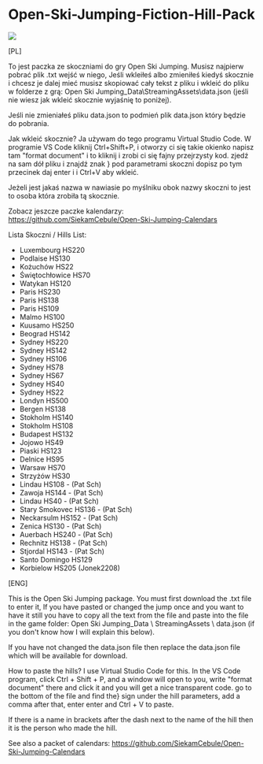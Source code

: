 # Open-Ski-Jumping-Fiction-Hill-Pack

<img src="https://media.discordapp.net/attachments/573577168186114069/698176186110443530/Onion_Hills_Pack.png?width=1131&height=636">

[PL]

To jest paczka ze skoczniami do gry Open Ski Jumping.
Musisz najpierw pobrać plik .txt wejść w niego, Jeśli wkleiłeś albo zmieniłeś kiedyś skocznie i chcesz je dalej mieć musisz skopiować cały tekst z pliku i wkleić do pliku w folderze z grą: Open Ski Jumping_Data\StreamingAssets\data.json (jeśli nie wiesz jak wkleić skocznie wyjaśnię to poniżej).


Jeśli nie zmieniałeś pliku data.json to podmień plik data.json który będzie do pobrania.


Jak wkleić skocznie?
Ja używam do tego programu Virtual Studio Code.
W programie VS Code kliknij Ctrl+Shift+P, i otworzy ci się takie okienko napisz tam "format document" i to kliknij i zrobi ci się fajny przejrzysty kod.
zjedź na sam dół pliku i znajdź znak } pod parametrami skoczni dopisz po tym przecinek daj enter i i Ctrl+V aby wkleić.

Jeżeli jest jakaś nazwa w nawiasie po myślniku obok nazwy skoczni to jest to osoba która zrobiła tą skocznie.

Zobacz jeszcze paczke kalendarzy: https://github.com/SiekamCebule/Open-Ski-Jumping-Calendars



Lista Skoczni / Hills List:
- Luxembourg HS220 
- Podlaise HS130 
- Kożuchów HS22 
- Świętochłowice HS70 
- Watykan HS120 
- Paris HS230 
- Paris HS138 
- Paris HS109 
- Malmo HS100 
- Kuusamo HS250 
- Beograd HS142 
- Sydney HS220 
- Sydney HS142 
- Sydney HS106 
- Sydney HS78 
- Sydney HS67 
- Sydney HS40 
- Sydney HS22 
- Londyn HS500 
- Bergen HS138 
- Stokholm HS140 
- Stokholm HS108 
- Budapest HS132 
- Jojowo HS49
- Piaski HS123 
- Delnice HS95 
- Warsaw HS70 
- Strzyżów HS30
- Lindau HS108 - (Pat Sch)
- Zawoja HS144 - (Pat Sch)
- Lindau HS40 - (Pat Sch)
- Stary Smokovec HS136 - (Pat Sch)
- Neckarsulm HS152 - (Pat Sch)
- Zenica HS130 - (Pat Sch)
- Auerbach HS240 - (Pat Sch)
- Rechnitz HS138 - (Pat Sch)
- Stjordal HS143 - (Pat Sch)
- Santo Domingo HS129
- Korbielow HS205 (Jonek2208)

[ENG]


This is the Open Ski Jumping package.
You must first download the .txt file to enter it, If you have pasted or changed the jump once and you want to have it still you have to copy all the text from the file and paste into the file in the game folder: Open Ski Jumping_Data \ StreamingAssets \ data.json (if you don't know how I will explain this below).


If you have not changed the data.json file then replace the data.json file which will be available for download.


How to paste the hills?
I use Virtual Studio Code for this.
In the VS Code program, click Ctrl + Shift + P, and a window will open to you, write "format document" there and click it and you will get a nice transparent code.
go to the bottom of the file and find the} sign under the hill parameters, add a comma after that, enter enter and Ctrl + V to paste.

If there is a name in brackets after the dash next to the name of the hill then it is the person who made the hill.

See also a packet of calendars: https://github.com/SiekamCebule/Open-Ski-Jumping-Calendars
